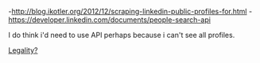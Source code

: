 
-http://blog.ikotler.org/2012/12/scraping-linkedin-public-profiles-for.html
-https://developer.linkedin.com/documents/people-search-api

I do think i'd need to use API perhaps because i can't see all profiles.

[Legality?](http://www.quora.com/Is-web-scraping-on-LinkedIn-for-a-class-project-legal-We-hope-to-build-a-database-for-alumni-Can-we-use-the-public-API-for-this)
[](http://en.wikipedia.org/wiki/Web_scraping)